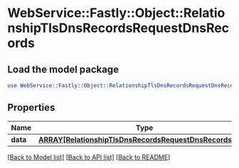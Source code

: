 # WebService::Fastly::Object::RelationshipTlsDnsRecordsRequestDnsRecords

## Load the model package
```perl
use WebService::Fastly::Object::RelationshipTlsDnsRecordsRequestDnsRecords;
```

## Properties
Name | Type | Description | Notes
------------ | ------------- | ------------- | -------------
**data** | [**ARRAY[RelationshipTlsDnsRecordsRequestDnsRecordsData]**](RelationshipTlsDnsRecordsRequestDnsRecordsData.md) |  | [optional] 

[[Back to Model list]](../README.md#documentation-for-models) [[Back to API list]](../README.md#documentation-for-api-endpoints) [[Back to README]](../README.md)


